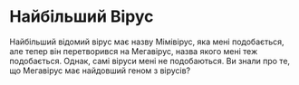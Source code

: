 # Найбільший Вірус

Найбільший відомий вірус має назву Мімівірус, яка мені подобається, але тепер
він перетворився на Мегавірус, назва якого мені теж подобається. Однак, самі
віруси мені не подобаються. Ви знали про те, що Мегавірус має найдовший геном з
вірусів?
